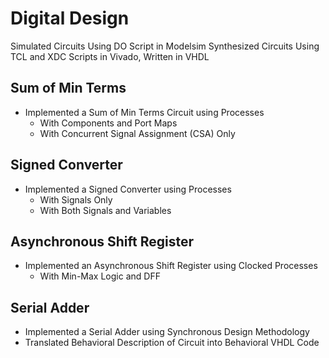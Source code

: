 # Digital Design
Simulated Circuits Using DO Script in Modelsim 
Synthesized Circuits Using TCL and XDC Scripts in Vivado, Written in VHDL

## Sum of Min Terms
- Implemented a Sum of Min Terms Circuit using Processes 
    - With Components and Port Maps
    - With Concurrent Signal Assignment (CSA) Only

## Signed Converter
- Implemented a Signed Converter using Processes 
    - With Signals Only
    - With Both Signals and Variables  

## Asynchronous Shift Register 
- Implemented an Asynchronous Shift Register using Clocked Processes 
    - With Min-Max Logic and DFF

## Serial Adder
- Implemented a Serial Adder using Synchronous Design Methodology
- Translated Behavioral Description of Circuit into Behavioral VHDL Code